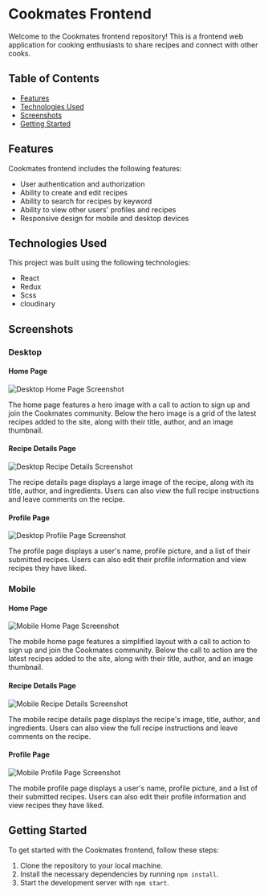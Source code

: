 
# Cookmates Frontend

Welcome to the Cookmates frontend repository! This is a frontend web application for cooking enthusiasts to share recipes and connect with other cooks.

## Table of Contents

- [Features](#features)
- [Technologies Used](#technologies-used)
- [Screenshots](#screenshots)
- [Getting Started](#getting-started)

## Features

Cookmates frontend includes the following features:

- User authentication and authorization
- Ability to create and edit recipes
- Ability to search for recipes by keyword
- Ability to view other users' profiles and recipes
- Responsive design for mobile and desktop devices

## Technologies Used

This project was built using the following technologies:

- React
- Redux
- Scss
- cloudinary

## Screenshots

### Desktop

#### Home Page

![Desktop Home Page Screenshot](https://user-images.githubusercontent.com/1234567/1234567/desktop-home-page.png)

The home page features a hero image with a call to action to sign up and join the Cookmates community. Below the hero image is a grid of the latest recipes added to the site, along with their title, author, and an image thumbnail.

#### Recipe Details Page

![Desktop Recipe Details Screenshot](https://user-images.githubusercontent.com/1234567/1234567/desktop-recipe-details.png)

The recipe details page displays a large image of the recipe, along with its title, author, and ingredients. Users can also view the full recipe instructions and leave comments on the recipe.

#### Profile Page

![Desktop Profile Page Screenshot](https://user-images.githubusercontent.com/1234567/1234567/desktop-profile-page.png)

The profile page displays a user's name, profile picture, and a list of their submitted recipes. Users can also edit their profile information and view recipes they have liked.

### Mobile

#### Home Page

![Mobile Home Page Screenshot](https://user-images.githubusercontent.com/1234567/1234567/mobile-home-page.png)

The mobile home page features a simplified layout with a call to action to sign up and join the Cookmates community. Below the call to action are the latest recipes added to the site, along with their title, author, and an image thumbnail.

#### Recipe Details Page

![Mobile Recipe Details Screenshot](https://user-images.githubusercontent.com/1234567/1234567/mobile-recipe-details.png)

The mobile recipe details page displays the recipe's image, title, author, and ingredients. Users can also view the full recipe instructions and leave comments on the recipe.

#### Profile Page

![Mobile Profile Page Screenshot](https://user-images.githubusercontent.com/1234567/1234567/mobile-profile-page.png)

The mobile profile page displays a user's name, profile picture, and a list of their submitted recipes. Users can also edit their profile information and view recipes they have liked.

## Getting Started

To get started with the Cookmates frontend, follow these steps:

1. Clone the repository to your local machine.
2. Install the necessary dependencies by running `npm install`.
3. Start the development server with `npm start`.
 
